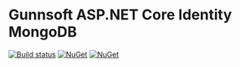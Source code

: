 # Gunnsoft ASP.NET Core Identity MongoDB

[![Build status](https://ci.appveyor.com/api/projects/status/oqaw83epp16qt6wb/branch/master?svg=true)](https://ci.appveyor.com/project/andrewgunn/gunnsoft-aspnetcore-identity-mongodb/branch/master)
[![NuGet](https://img.shields.io/nuget/v/Gunnsoft.AspNetCore.Identity.MongoDB.svg)](https://www.nuget.org/packages/Gunnsoft.AspNetCore.Identity.MongoDB/) [![NuGet](https://img.shields.io/nuget/dt/Gunnsoft.AspNetCore.Identity.MongoDB.svg)](https://www.nuget.org/packages/Gunnsoft.AspNetCore.Identity.MongoDB/)
